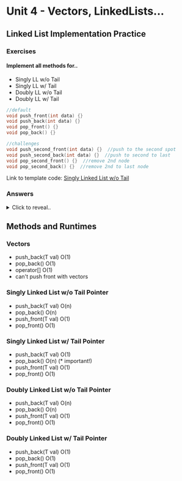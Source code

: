 # Unit 4 - Vectors, LinkedLists...
## Linked List Implementation Practice
### Exercises
#### Implement all methods for..
- Singly LL w/o Tail 
- Singly LL w/ Tail
- Doubly LL w/o Tail
- Doubly LL w/ Tail
```cpp
//default
void push_front(int data) {}
void push_back(int data) {}
void pop_front() {}
void pop_back() {}

//challenges
void push_second_front(int data) {}  //push to the second spot
void push_second_back(int data) {}  //push to second to last
void pop_second_front() {}  //remove 2nd node
void pop_second_back() {}  //remove 2nd to last node
```

Link to template code: [Singly Linked List w/o Tail](SinglyLL.cpp)

### Answers
<details>
  <summary>Click to reveal..</summary>

  ### Singly Linked List w/o Tail
  ```cpp
    void push_front(int data) {
        if (head == nullptr) {
            head = new Node(data);
            return;
        }  

        Node * myNode = new Node(data);
        myNode->next = head;
        head = myNode;
    }

    void push_back(int data) {
        if (head == nullptr) {
            head = new Node(data);
            return;
        }   

        Node * curr = head;
        while (curr->next != nullptr) {
            curr = curr->next;
        }
        curr->next = new Node(data);
        curr->next->next = nullptr;
    }
    
  ```
  ### Singly Linked List w/ Tail
   ```cpp
  
  ```

  ### Doubly Linked List w/o Tail
   ```cpp
  
  ```

  ### Doubly Linked List w/ Tail
   ```cpp
  
  ```
  
</details>















## Methods and Runtimes
### Vectors
- push_back(T val) O(1)
- pop_back() O(1)
- operator[] O(1)
- can't push front with vectors

### Singly Linked List w/o Tail Pointer
- push_back(T val) O(n)
- pop_back() O(n)
- push_front(T val) O(1)
- pop_front() O(1)

### Singly Linked List w/ Tail Pointer
- push_back(T val) O(1)
- pop_back() O(n) (* important!)
- push_front(T val) O(1)
- pop_front() O(1)

### Doubly Linked List w/o Tail Pointer
- push_back(T val) O(n)
- pop_back() O(n)
- push_front(T val) O(1)
- pop_front() O(1)

### Doubly Linked List w/ Tail Pointer
- push_back(T val) O(1)
- pop_back() O(1) 
- push_front(T val) O(1)
- pop_front() O(1)

